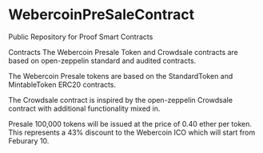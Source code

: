 # WebercoinPreSaleContract
Public Repository for Proof Smart Contracts

Contracts
The Webercoin Presale Token and Crowdsale contracts are based on open-zeppelin standard and audited contracts.

The Webercoin Presale tokens are based on the StandardToken and MintableToken ERC20 contracts.

The Crowdsale contract is inspired by the open-zeppelin Crowdsale contract with additional functionality mixed in.

Presale
100,000 tokens will be issued at the price of 0.40 ether per token. This represents a 43% discount to the Webercoin ICO which will start from Feburary 10.
